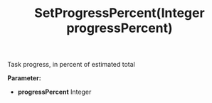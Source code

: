 ﻿---
uid: crmscript_ref_NSBatchTaskInfo_SetProgressPercent
title: SetProgressPercent(Integer progressPercent)
intellisense: NSBatchTaskInfo.SetProgressPercent
keywords: NSBatchTaskInfo, GetProgressPercent
so.topic: reference
---

Task progress, in percent of estimated total

**Parameter:** 
 - **progressPercent** Integer

